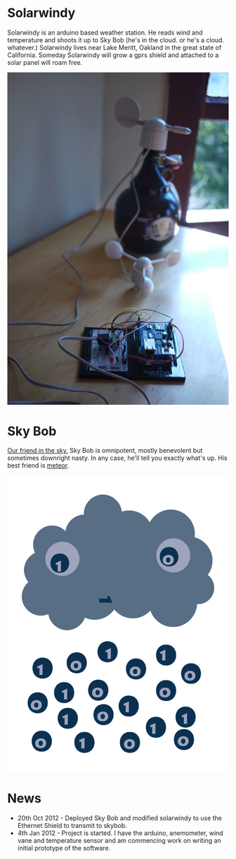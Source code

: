 # Solarwindy

Solarwindy is an arduino based weather station. He reads wind and temperature and shoots it up to Sky Bob (he's in the cloud. or he's a cloud. whatever.) Solarwindy lives near Lake Meritt, Oakland in the great state of California. Someday Solarwindy will grow a gprs shield and attached to a solar panel will roam free.

<img alt="Solarwindy" src="https://github.com/zol/solarwindy/raw/meteor/resources/solarwindy.jpg" />

# Sky Bob

[Our friend in the sky.](http://skybob.meteor.com/ "Sky Bob lives here.") Sky Bob is omnipotent, mostly benevolent but sometimes downright nasty. In any case, he'll tell you exactly what's up. His best friend is [meteor](http://meteor.com/ "Meteor JS").

<img alt="Sky Bob" src="https://github.com/zol/solarwindy/raw/meteor/resources/skybob.png" />

# News

* 20th Oct 2012 - Deployed Sky Bob and modified solarwindy to use the Ethernet Shield to transmit to skybob.
* 4th Jan 2012 - Project is started. I have the arduino, anemometer, wind vane and temperature sensor and am commencing work on writing an initial prototype of the software.